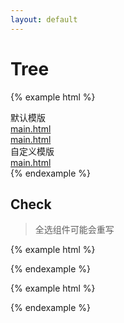 ```yaml
---
layout: default
---
```


# Tree

{% example html %}
<div class="ui-tree w320">
  <div class="tree-group">
    <div class="node-label node-trigger expend">默认模版</div>
    <div class="tree-node active">
      <a class="node-label pl-24" href="#">main.html</a>
    </div>
    <div class="tree-node">
      <a class="node-label pl-24" href="#">main.html</a>
    </div>
  </div>
  <div class="tree-group">
    <div class="node-label node-trigger expend">自定义模版</div>
    <div class="tree-node">
      <a class="node-label pl-24" href="#">main.html</a>
    </div>
  </div>
</div>
{% endexample %}


## Check

> 全选组件可能会重写

{% example html %}
<div class="ui-tree" id="tree-demo"></div>
{% endexample %}

{% example html %}
<script>
  var Tree = ui.Tree;
  var CheckAll = ui.CheckAll;

  new Tree('#tree-demo', {
    data: [{
      id: 1,
      name: 'test',
      children: [{
        id: 3,
        name: 'hello'
      }, {
        id: 4,
        name: 'world'
      }, {
        id: 5,
        name: 'aoe',
        children: [{
          id: 6,
          name: 'dps',
          children: [{
            id: 7,
            name: '7'
          }]
        }]
      }]
    }, {
      id: 2,
      name: 'test2'
    }],
    callback() {
      new CheckAll('#tree-demo');
    }
  });
</script>
{% endexample %}
